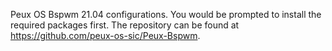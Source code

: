 Peux OS Bspwm 21.04 configurations. You would be prompted to install the required packages first. The repository can be found at https://github.com/peux-os-sic/Peux-Bspwm.